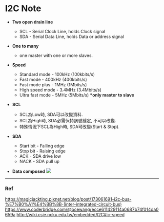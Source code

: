 # I2C Note

* **Two open drain line**
    * SCL - Serial Clock Line, holds Clock signal
    * SDA - Serial Data Line, holds Data or address signal

* **One to many**
    * one master with one or more slaves.

* **Speed**
    * Standard mode - 100kHz (100kbits/s)
    * Fast mode - 400kHz (400kbits/s)
    * Fast mode plus - 1MHz (1Mbits/s)
    * High speed mode - 3.4MHz (3.4Mbits/s)
    * Ultra fast mode - 5MHz (5Mbits/s) **\*only master to slave**

* **SCL**
    * SCL為Low時, SDA可以改變資料.
    * SCL為High時, SDA必需保持訊號穩定, 不可以改變.
    * 特殊情況下SCL為High時, SDA可改變(Start & Stop).

* **SDA**
    * Start bit - Falling edge
    * Stop bit - Raising edge
    * ACK - SDA drive low
    * NACK - SDA pull up

* **Data composed**
    ![](https://i.imgur.com/ZXUbhtE.png)
    


---
### Ref
https://magicjackting.pixnet.net/blog/post/173061691-i2c-bus-%E7%B0%A1%E4%BB%8B-(inter-integrated-circuit-bus)
https://www.coderbridge.com/@bcewang/ecce611429114a0687b74f014da0659a
http://wiki.csie.ncku.edu.tw/embedded/I2C#ic-speed